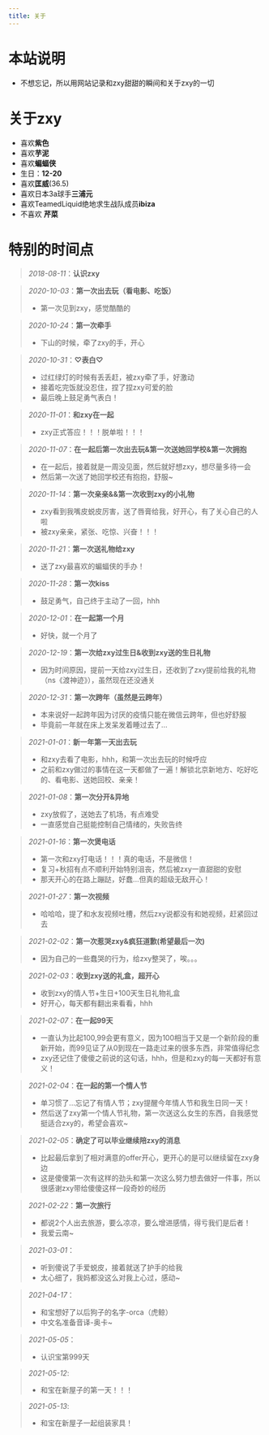 ```yaml
---
title: 关于
---
```


# 本站说明
- 不想忘记，所以用网站记录和zxy甜甜的瞬间和关于zxy的一切

# 关于zxy
- 喜欢**紫色**
- 喜欢**芋泥**
- 喜欢**蝙蝠侠**
- 生日：**12-20**
- 喜欢**匡威**(36.5)
- 喜欢日本3a球手**三浦元**
- 喜欢TeamedLiquid绝地求生战队成员**ibiza**
- 不喜欢 **芹菜**

# 特别的时间点
> *2018-08-11*：**认识zxy**

> *2020-10-03*：**第一次出去玩（看电影、吃饭）**
> - 第一次见到zxy，感觉酷酷的

> *2020-10-24*：**第一次牵手**
> - 下山的时候，牵了zxy的手，开心

> *2020-10-31*：**♡表白♡**
> - 过红绿灯的时候有丢丢赶，被zxy牵了手，好激动
> - 接着吃完饭就没忍住，捏了捏zxy可爱的脸
> - 最后晚上鼓足勇气表白！

> *2020-11-01*：**和zxy在一起**
> - zxy正式答应！！！脱单啦！！！

> *2020-11-07*：**在一起后第一次出去玩&第一次送她回学校&第一次拥抱**
> - 在一起后，接着就是一周没见面，然后就好想zxy，想尽量多待一会
> - 然后第一次送了她回学校还有抱抱，舒服~

> *2020-11-14*：**第一次亲亲&&第一次收到zxy的小礼物**
> - zxy看到我嘴皮蜕皮厉害，送了唇膏给我，好开心，有了关心自己的人啦
> - 被zxy亲亲，紧张、吃惊、兴奋！！！

> *2020-11-21*：**第一次送礼物给zxy**
> - 送了zxy最喜欢的蝙蝠侠的手办！

> *2020-11-28*：**第一次kiss**
> - 鼓足勇气，自己终于主动了一回，hhh

> *2020-12-01*：**在一起第一个月**
> - 好快，就一个月了

> *2020-12-19*：**第一次给zxy过生日&收到zxy送的生日礼物**
> - 因为时间原因，提前一天给zxy过生日，还收到了zxy提前给我的礼物（ns《渡神迹》），虽然现在还没通关

> *2020-12-31*：**第一次跨年（虽然是云跨年）**
> - 本来说好一起跨年因为讨厌的疫情只能在微信云跨年，但也好舒服
> - 毕竟前一年就在床上发呆发着睡过去了...

> *2021-01-01*：**新一年第一天出去玩**
> - 和zxy去看了电影，hhh，和第一次出去玩的时候呼应
> - 之前和zxy做过的事情在这一天都做了一遍！解锁北京新地方、吃好吃的、看电影、送她回校、亲亲！

> *2021-01-08*：**第一次分开&异地**
> - zxy放假了，送她去了机场，有点难受
> - 一直感觉自己挺能控制自己情绪的，失败告终

> *2021-01-16*：**第一次煲电话**
> - 第一次和zxy打电话！！！真的电话，不是微信！
> - 复习+秋招有点不顺利开始特别沮丧，然后被zxy一直甜甜的安慰
> - 那天开心的在路上蹦跶，好蠢...但真的超级无敌开心！

> *2021-01-27*：**第一次视频**
> - 哈哈哈，提了和水友视频吐槽，然后zxy说都没有和她视频，赶紧回过去

> *2021-02-02*：**第一次惹哭zxy&疯狂道歉(希望最后一次)**
> - 因为自己的一些蠢哭的行为，给zxy整哭了，唉。。。

> *2021-02-03*：**收到zxy送的礼盒，超开心**
> - 收到zxy的情人节+生日+100天生日礼物礼盒
> - 好开心，每天都有翻出来看看，hhh

> *2021-02-07*：**在一起99天**
> - 一直认为比起100,99会更有意义，因为100相当于又是一个新阶段的重新开始，而99见证了从0到现在一路走过来的很多东西，非常值得纪念
> - zxy还记住了傻傻之前说的这句话，hhh，但是和zxy的每一天都好有意义！


> *2021-02-04*：**在一起的第一个情人节**
> - 单习惯了...忘记了有情人节；zxy提醒今年情人节和我生日同一天！
> - 然后送了zxy第一个情人节礼物，第一次送这么女生的东西，自我感觉挺适合zxy的，希望会喜欢~

> *2021-02-05*：**确定了可以毕业继续陪zxy的消息**
> - 比起最后拿到了相对满意的offer开心，更开心的是可以继续留在zxy身边
> - 这是傻傻第一次有这样的劲头和第一次这么努力想去做好一件事，所以很感谢zxy带给傻傻这样一段奇妙的经历

> *2021-02-22*：**第一次旅行**
> - 都说2个人出去旅游，要么凉凉，要么增进感情，得亏我们是后者！
> - 我爱云南~

> *2021-03-01*：
> - 听到傻说了手爱蜕皮，接着就送了护手的给我
> - 太心细了，我妈都没这么对我上心过，感动~

> *2021-04-17*：
> - 和宝想好了以后狗子的名字-orca（虎鲸）
> - 中文名准备音译-奥卡~

> *2021-05-05*：
> - 认识宝第999天

> *2021-05-12*:
> - 和宝在新屋子的第一天！！！

> *2021-05-13*:
> - 和宝在新屋子一起组装家具！